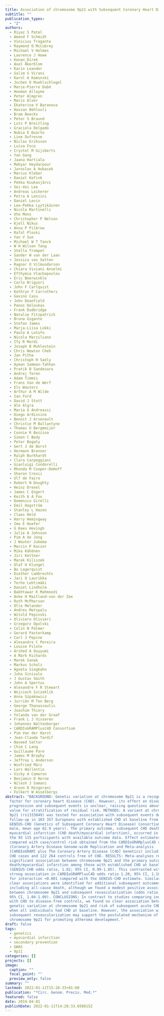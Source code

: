 ```yaml
---
title: Association of chromosome 9p21 with Subsequent Coronary Heart Disease events
subtitle: ""
publication_types:
  - "2"
authors:
  - Riyaz S Patel
  - Amand F Schmidt
  - Vinicius Tragante
  - Raymond O McCubrey
  - Michael V Holmes
  - Laurence J Howe
  - Kenan Direk
  - Axel Åkerblom
  - Karin Leander
  - Salim S Virani
  - Karol A Kaminski
  - Jochen D Muehlschlegel
  - Marie-Pierre Dubé
  - Hooman Allayee
  - Peter Almgren
  - Maris Alver
  - Ekaterina V Baranova
  - Hassan Behlouli
  - Bram Boeckx
  - Peter S Braund
  - Lutz P Breitling
  - Graciela Delgado
  - Nubia E Duarte
  - Line Dufresne
  - Niclas Eriksson
  - Luisa Foco
  - Crystel M Gijsberts
  - Yan Gong
  - Jaana Hartiala
  - Mahyar Heydarpour
  - Jaroslav A Hubacek
  - Marcus Kleber
  - Daniel Kofink
  - Pekka Kuukasjärvi
  - Vei-Vei Lee
  - Andreas Leiherer
  - Petra A Lenzini
  - Daniel Levin
  - Leo-Pekka Lyytikäinen
  - Nicola Martinelli
  - Ute Mons
  - Christopher P Nelson
  - Kjell Nikus
  - Anna P Pilbrow
  - Rafal Ploski
  - Yan V Sun
  - Michael W T Tanck
  - W H Wilson Tang
  - Stella Trompet
  - Sander W van der Laan
  - Jessica van Setten
  - Ragnar O Vilmundarson
  - Chiara Viviani Anselmi
  - Efthymia Vlachopoulou
  - Eric Boerwinkle
  - Carlo Briguori
  - John F Carlquist
  - Kathryn F Carruthers
  - Gavino Casu
  - John Deanfield
  - Panos Deloukas
  - Frank Dudbridge
  - Natalie Fitzpatrick
  - Bruna Gigante
  - Stefan James
  - Marja-Liisa Lokki
  - Paulo A Lotufo
  - Nicola Marziliano
  - Ify R Mordi
  - Joseph B Muhlestein
  - Chris Newton Cheh
  - Jan Pitha
  - Christoph H Saely
  - Ayman Samman-Tahhan
  - Pratik B Sandesara
  - Andrej Teren
  - Adam Timmis
  - Frans Van de Werf
  - Els Wauters
  - Arthur A M Wilde
  - Ian Ford
  - David J Stott
  - Ale Algra
  - Maria G Andreassi
  - Diego Ardissino
  - Benoit J Arsenault
  - Christie M Ballantyne
  - Thomas O Bergmeijer
  - Connie R Bezzina
  - Simon C Body
  - Peter Bogaty
  - Gert J de Borst
  - Hermann Brenner
  - Ralph Burkhardt
  - Clara Carpeggiani
  - Gianluigi Condorelli
  - Rhonda M Cooper-DeHoff
  - Sharon Cresci
  - Ulf de Faire
  - Robert N Doughty
  - Heinz Drexel
  - James C Engert
  - Keith A A Fox
  - Domenico Girelli
  - Emil Hagström
  - Stanley L Hazen
  - Claes Held
  - Harry Hemingway
  - Imo E Hoefer
  - G Kees Hovingh
  - Julie A Johnson
  - Pim A de Jong
  - J Wouter Jukema
  - Marcin P Kaczor
  - Mika Kähönen
  - Jiri Kettner
  - Marek Kiliszek
  - Olaf H Klungel
  - Bo Lagerqvist
  - Diether Lambrechts
  - Jari O Laurikka
  - Terho Lehtimäki
  - Daniel Lindholm
  - Bakhtawar K Mahmoodi
  - Anke H Maitland-van der Zee
  - Ruth McPherson
  - Olle Melander
  - Andres Metspalu
  - Witold Pepinski
  - Oliviero Olivieri
  - Grzegorz Opolski
  - Colin N Palmer
  - Gerard Pasterkamp
  - Carl J Pepine
  - Alexandre C Pereira
  - Louise Pilote
  - Arshed A Quyyumi
  - A Mark Richards
  - Marek Sanak
  - Markus Scholz
  - Agneta Siegbahn
  - Juha Sinisalo
  - J Gustav Smith
  - John A Spertus
  - Alexandre F R Stewart
  - Wojciech Szczeklik
  - Anna Szpakowicz
  - Jurriën M Ten Berg
  - George Thanassoulis
  - Joachim Thiery
  - Yolanda van der Graaf
  - Frank L J Visseren
  - Johannes Waltenberger
  - CARDIoGRAMPlusC4D Consortium
  - Pim Van der Harst
  - Jean-Claude Tardif
  - Naveed Sattar
  - Chim C Lang
  - Guillaume Pare
  - James M Brophy
  - Jeffrey L Anderson
  - Winfried März
  - Lars Wallentin
  - Vicky A Cameron
  - Benjamin D Horne
  - Nilesh J Samani
  - Aroon D Hingorani
  - Folkert W Asselbergs
abstract: "BACKGROUND: Genetic variation at chromosome 9p21 is a recognized risk
  factor for coronary heart disease (CHD). However, its effect on disease
  progression and subsequent events is unclear, raising questions about its
  value for stratification of residual risk. METHODS: A variant at chromosome
  9p21 (rs1333049) was tested for association with subsequent events during
  follow-up in 103 357 Europeans with established CHD at baseline from the
  GENIUS-CHD (Genetics of Subsequent Coronary Heart Disease) Consortium (73.1%
  male, mean age 62.9 years). The primary outcome, subsequent CHD death or
  myocardial infarction (CHD death/myocardial infarction), occurred in 13 040 of
  the 93 115 participants with available outcome data. Effect estimates were
  compared with case/control risk obtained from the CARDIoGRAMplusC4D consortium
  (Coronary Artery Disease Genome-wide Replication and Meta-analysis
  [CARDIoGRAM] plus The Coronary Artery Disease [C4D] Genetics) including 47 222
  CHD cases and 122 264 controls free of CHD. RESULTS: Meta-analyses revealed no
  significant association between chromosome 9p21 and the primary outcome of CHD
  death/myocardial infarction among those with established CHD at baseline
  (GENIUS-CHD odds ratio, 1.02; 95% CI, 0.99-1.05). This contrasted with a
  strong association in CARDIoGRAMPlusC4D odds ratio 1.20; 95% CI, 1.18-1.22; P
  for interaction <0.001 compared with the GENIUS-CHD estimate. Similarly, no
  clear associations were identified for additional subsequent outcomes,
  including all-cause death, although we found a modest positive association
  between chromosome 9p21 and subsequent revascularization (odds ratio, 1.07;
  95% CI, 1.04-1.09). CONCLUSIONS: In contrast to studies comparing individuals
  with CHD to disease-free controls, we found no clear association between
  genetic variation at chromosome 9p21 and risk of subsequent acute CHD events
  when all individuals had CHD at baseline. However, the association with
  subsequent revascularization may support the postulated mechanism of
  chromosome 9p21 for promoting atheroma development."
draft: false
tags:
  - genetics
  - myocardial infarction
  - secondary prevention
  - GWAS
  - 9p21
categories: []
projects: []
image:
  caption: ""
  focal_point: ""
  preview_only: false
summary: ""
lastmod: 2022-01-11T15:28:33+01:00
publication: "*Circ. Genom. Precis. Med.*"
featured: false
date: 2019-04-01
publishDate: 2022-01-11T14:28:33.658815Z
---
```

